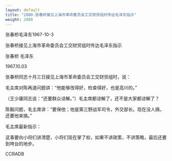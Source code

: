 ```yaml
---
layout: default
title: "2800.张春桥接见上海市革命委员会工交财贸组时传达毛泽东指示"
weight: 2800
---
```


张春桥毛泽东1967-10-3

张春桥接见上海市革命委员会工交财贸组时传达毛泽东指示

张春桥 毛泽东

1967.10.03

张春桥同志十月三日接见上海市革命委员会工交财贸组时，说：

毛主席对陈再道问题讲：“他能够改得好，检查得好，也是高兴的。”

（王少庸同志说：“还要群众谅解。”）毛主席都谅解了，还不是大家都谅解了？

陈毅问题，毛主席讲：“要保他；他是第三野战军司令，外交部长。现在没人搞，还要他来搞。”

毛主席最新指示：

这事要向小将们讲清楚，小将们现在掌了权，如果不讲政策，不讲策略，最后还要到垮台的地步。

CCRADB

